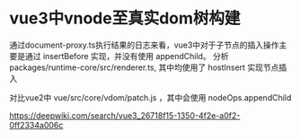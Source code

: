 # vue3中vnode至真实dom树构建

通过document-proxy.ts执行结果的日志来看，vue3中对于子节点的插入操作主要是通过 insertBefore 实现，并没有使用 appendChild。 分析 packages/runtime-core/src/renderer.ts, 其中均使用了 hostInsert 实现节点插入


对比vue2中 vue/src/core/vdom/patch.js ，其中会使用 nodeOps.appendChild


https://deepwiki.com/search/vue3_26718f15-1350-4f2e-a0f2-0ff2334a006c
